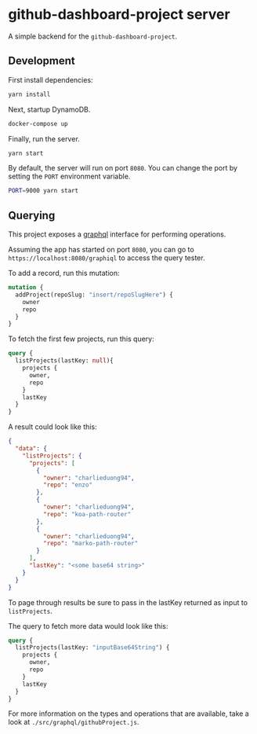 # github-dashboard-project server

A simple backend for the `github-dashboard-project`.

## Development

First install dependencies:

```sh
yarn install
```

Next, startup DynamoDB.

```sh
docker-compose up
```

Finally, run the server.

```sh
yarn start
```

By default, the server will run on port `8080`. You can change
the port by setting the `PORT` environment variable.

```sh
PORT=9000 yarn start
```

## Querying

This project exposes a [graphql](https://graphql.org)
interface for performing operations.

Assuming the app has started on port `8080`,
you can go to `https://localhost:8080/graphiql`
to access the query tester.

To add a record, run this mutation:

```graphql
mutation {
  addProject(repoSlug: "insert/repoSlugHere") {
    owner
    repo
  }
}
```

To fetch the first few projects, run this query:

```graphql
query {
  listProjects(lastKey: null){
    projects {
      owner,
      repo
    }
    lastKey
  }
}
```

A result could look like this:

```json
{
  "data": {
    "listProjects": {
      "projects": [
        {
          "owner": "charlieduong94",
          "repo": "enzo"
        },
        {
          "owner": "charlieduong94",
          "repo": "koa-path-router"
        },
        {
          "owner": "charlieduong94",
          "repo": "marko-path-router"
        }
      ],
      "lastKey": "<some base64 string>"
    }
  }
}
```

To page through results be sure to pass in the lastKey returned
as input to `listProjects`.

The query to fetch more data would look like this:

```graphql
query {
  listProjects(lastKey: "inputBase64String") {
    projects {
      owner,
      repo
    }
    lastKey
  }
}
```

For more information on the types and operations that
are available, take a look at `./src/graphql/githubProject.js`.
